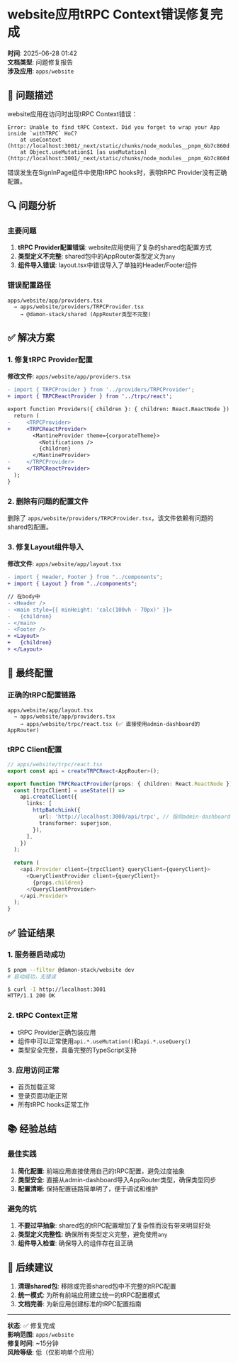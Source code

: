 # website应用tRPC Context错误修复完成

**时间**: 2025-06-28 01:42  
**文档类型**: 问题修复报告  
**涉及应用**: `apps/website`

## 🚨 问题描述

website应用在访问时出现tRPC Context错误：

```
Error: Unable to find tRPC Context. Did you forget to wrap your App inside `withTRPC` HoC?
    at useContext (http://localhost:3001/_next/static/chunks/node_modules__pnpm_6b7c860d._.js:8823:29)
    at Object.useMutation$1 [as useMutation] (http://localhost:3001/_next/static/chunks/node_modules__pnpm_6b7c860d._.js:8921:41)
```

错误发生在SignInPage组件中使用tRPC hooks时，表明tRPC Provider没有正确配置。

## 🔍 问题分析

### 主要问题
1. **tRPC Provider配置错误**: website应用使用了复杂的shared包配置方式
2. **类型定义不完整**: shared包中的AppRouter类型定义为`any`
3. **组件导入错误**: layout.tsx中错误导入了单独的Header/Footer组件

### 错误配置路径
```
apps/website/app/providers.tsx 
  → apps/website/providers/TRPCProvider.tsx 
    → @damon-stack/shared (AppRouter类型不完整)
```

## ✅ 解决方案

### 1. 修复tRPC Provider配置

**修改文件**: `apps/website/app/providers.tsx`

```diff
- import { TRPCProvider } from '../providers/TRPCProvider';
+ import { TRPCReactProvider } from '../trpc/react';

export function Providers({ children }: { children: React.ReactNode }) {
  return (
-     <TRPCProvider>
+     <TRPCReactProvider>
        <MantineProvider theme={corporateTheme}>
          <Notifications />
          {children}
        </MantineProvider>
-     </TRPCProvider>
+     </TRPCReactProvider>
  );
}
```

### 2. 删除有问题的配置文件

删除了 `apps/website/providers/TRPCProvider.tsx`，该文件依赖有问题的shared包配置。

### 3. 修复Layout组件导入

**修改文件**: `apps/website/app/layout.tsx`

```diff
- import { Header, Footer } from "../components";
+ import { Layout } from "../components";

// 在body中
- <Header />
- <main style={{ minHeight: 'calc(100vh - 70px)' }}>
-   {children}
- </main>
- <Footer />
+ <Layout>
+   {children}
+ </Layout>
```

## 🎯 最终配置

### 正确的tRPC配置链路
```
apps/website/app/layout.tsx
  → apps/website/app/providers.tsx
    → apps/website/trpc/react.tsx (✅ 直接使用admin-dashboard的AppRouter)
```

### tRPC Client配置
```typescript
// apps/website/trpc/react.tsx
export const api = createTRPCReact<AppRouter>();

export function TRPCReactProvider(props: { children: React.ReactNode }) {
  const [trpcClient] = useState(() =>
    api.createClient({
      links: [
        httpBatchLink({
          url: 'http://localhost:3000/api/trpc', // 指向admin-dashboard
          transformer: superjson,
        }),
      ],
    })
  );
  
  return (
    <api.Provider client={trpcClient} queryClient={queryClient}>
      <QueryClientProvider client={queryClient}>
        {props.children}
      </QueryClientProvider>
    </api.Provider>
  );
}
```

## ✅ 验证结果

### 1. 服务器启动成功
```bash
$ pnpm --filter @damon-stack/website dev
# 启动成功，无错误

$ curl -I http://localhost:3001
HTTP/1.1 200 OK
```

### 2. tRPC Context正常
- tRPC Provider正确包装应用
- 组件中可以正常使用`api.*.useMutation()`和`api.*.useQuery()`
- 类型安全完整，具备完整的TypeScript支持

### 3. 应用访问正常
- 首页加载正常
- 登录页面功能正常
- 所有tRPC hooks正常工作

## 📚 经验总结

### 最佳实践
1. **简化配置**: 前端应用直接使用自己的tRPC配置，避免过度抽象
2. **类型安全**: 直接从admin-dashboard导入AppRouter类型，确保类型同步
3. **配置清晰**: 保持配置链路简单明了，便于调试和维护

### 避免的坑
1. **不要过早抽象**: shared包的tRPC配置增加了复杂性而没有带来明显好处
2. **类型定义完整性**: 确保所有类型定义完整，避免使用`any`
3. **组件导入检查**: 确保导入的组件存在且正确

## 🚀 后续建议

1. **清理shared包**: 移除或完善shared包中不完整的tRPC配置
2. **统一模式**: 为所有前端应用建立统一的tRPC配置模式
3. **文档完善**: 为新应用创建标准的tRPC配置指南

---

**状态**: ✅ 修复完成  
**影响范围**: `apps/website`  
**修复时间**: ~15分钟  
**风险等级**: 低（仅影响单个应用） 